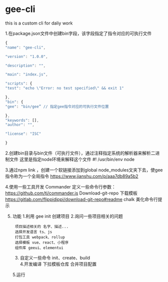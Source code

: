 <!--
 * @Author: ziming
 * @Date: 2021-02-08 18:32:10
 * @LastEditors: ziming
 * @LastEditTime: 2021-02-08 18:33:01
-->
# gee-cli
this is a custom cli for daliy work

1.在package.json文件中创建bin字段，该字段指定了指令对应的可执行文件
```javascript
{
"name": "gee-cli",

"version": "1.0.0",

"description": "",

"main": "index.js",

"scripts": {
"test": "echo \"Error: no test specified\" && exit 1"

},
"bin": {
"gee": "bin/gee” // 指定gee指令对应的可执行文件位置

},
"keywords": [],
"author": "",

"license": "ISC"

}
```

2.创建bin目录与bin文件（可执行文件），通过注释指定系统的解析器来解析二进制文件
这里是指定node环境来解释这个文件
#! /usr/bin/env node   

3.通过npm link ，创建一个软链接添加到global node_modules文夹下去，使gee指令称为一个全局指令
https://www.jianshu.com/p/aaa7db89a5b2

4.使用一些工具开发
Commander 定义一些命令行参数：https://github.com/tj/commander.js
Download-git-repo 下载模板   https://gitlab.com/flippidippi/download-git-repo#readme
chalk 美化命令行提示


5. 功能
    1.利用 gee init 创建项目
    2.询问一些项目相关的问题

        项目描述相关的 名字、描述...
        选择开发语言 ts、js
        打包工具 webpack、rollup
        选择模板 vue、react、小程序
        组件库 geeui、elementui
    3. 自定义一些命令
        init、create、build    
    4.开发编译
        下拉模板仓库
        合并项目配置

    5.运行    

